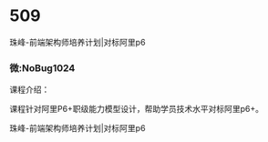 # 509
珠峰-前端架构师培养计划|对标阿里p6
### 微:NoBug1024 


课程介绍：

课程针对阿里P6+职级能力模型设计，帮助学员技术水平对标阿里p6+。

珠峰-前端架构师培养计划|对标阿里p6
